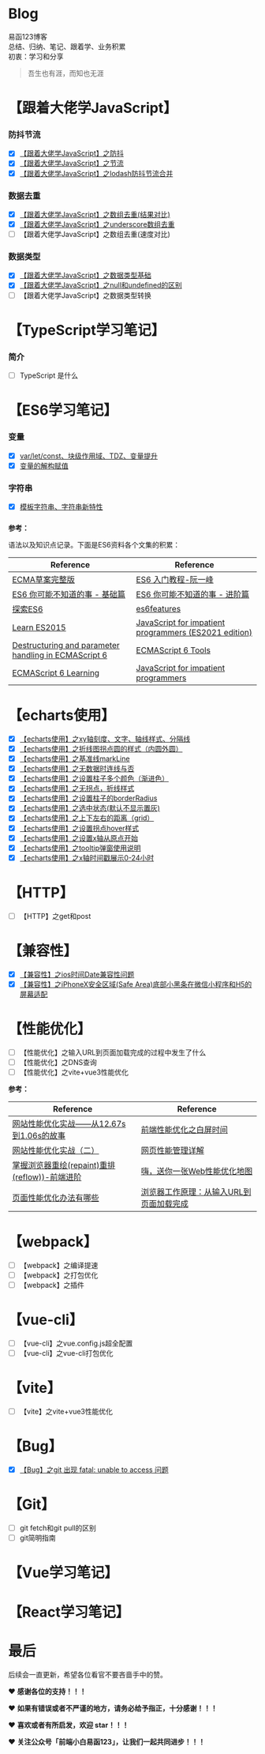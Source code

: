 # Blog
易函123博客  
总结、归纳、笔记、跟着学、业务积累  
初衷：学习和分享

> 吾生也有涯，而知也无涯  

# 【跟着大佬学JavaScript】
### 防抖节流

- [x]  [【跟着大佬学JavaScript】之防抖](https://github.com/yihan12/Blog/issues/1)   
- [x]  [【跟着大佬学JavaScript】之节流](https://github.com/yihan12/Blog/issues/2)    
- [x]  [【跟着大佬学JavaScript】之lodash防抖节流合并](https://github.com/yihan12/Blog/issues/3)  
### 数据去重
- [x]  [【跟着大佬学JavaScript】之数组去重(结果对比)](https://github.com/yihan12/Blog/issues/5)  
- [x]  [【跟着大佬学JavaScript】之underscore数组去重](https://github.com/yihan12/Blog/issues/12)
- [ ]  【跟着大佬学JavaScript】之数组去重(速度对比)  

### 数据类型
- [x]  [【跟着大佬学JavaScript】之数据类型基础](https://github.com/yihan12/Blog/issues/24)  
- [x]  [【跟着大佬学JavaScript】之null和undefined的区别](https://github.com/yihan12/Blog/issues/26)   
- [ ]  【跟着大佬学JavaScript】之数据类型转换  

# 【TypeScript学习笔记】
### 简介
- [ ] TypeScript 是什么

# 【ES6学习笔记】
### 变量
- [x] [var/let/const、块级作用域、TDZ、变量提升](https://github.com/yihan12/build-up_ES6/blob/main/%E7%AC%AC%E4%B8%80%E7%AB%A0/%E5%8F%98%E9%87%8F.md)
- [x] [变量的解构赋值](https://github.com/yihan12/build-up_ES6/blob/main/%E7%AC%AC%E4%B8%89%E7%AB%A0/%E8%A7%A3%E6%9E%84%E8%B5%8B%E5%80%BC.md)

### 字符串
- [x] [模板字符串、字符串新特性](https://github.com/yihan12/build-up_ES6/blob/main/%E7%AC%AC%E4%BA%8C%E7%AB%A0/%E5%AD%97%E7%AC%A6%E4%B8%B2.md)

### 

**参考：**  

语法以及知识点记录。下面是ES6资料各个文集的积累：    

| Reference                                    | Reference                                                         |
| --------------------------------------- | ------------------------------------------------------------ |
| [ECMA草案完整版](https://tc39.es/ecma262/)                |[ES6 入门教程-阮一峰](https://es6.ruanyifeng.com/)                                    |
|[ES6 你可能不知道的事 - 基础篇](https://fed.taobao.org/blog/taofed/do71ct/es6-basics/?spm=taofed.bloginfo.header.7.61645ac80rx381)   | [ES6 你可能不知道的事 - 进阶篇](https://fed.taobao.org/blog/taofed/do71ct/es6-advanced/?spm=taofed.bloginfo.header.8.63f95ac8RY67Pn)|
| [探索ES6](http://es6-org.github.io/exploring-es6/)   | [es6features](https://github.com/lukehoban/es6features#readme)   |
| [Learn ES2015](https://babeljs.io/docs/en/learn)   |  [JavaScript for impatient programmers (ES2021 edition)](https://exploringjs.com/impatient-js/ch_destructuring.html)  |
|  [Destructuring and parameter handling in ECMAScript 6](https://2ality.com/2015/01/es6-destructuring.html)  |[ECMAScript 6 Tools](https://github.com/addyosmani/es6-tools)  |
| [ECMAScript 6 Learning](https://github.com/ericdouglas/ES6-Learning)  | [JavaScript for impatient programmers](https://exploringjs.com/impatient-js/toc.html)  |


# 【echarts使用】
- [x]  [【echarts使用】之xy轴刻度、文字、轴线样式、分隔线](https://github.com/yihan12/Blog/issues/8)  
- [x]  [【echarts使用】之折线图拐点圆的样式（内圆外圆）](https://github.com/yihan12/Blog/issues/9)
- [x]  [【echarts使用】之基准线markLine](https://github.com/yihan12/Blog/issues/10)  
- [x]  [【echarts使用】之无数据时连线与否](https://github.com/yihan12/Blog/issues/11)  
- [x]  [【echarts使用】之设置柱子多个颜色（渐进色）](https://github.com/yihan12/Blog/issues/13)  
- [x]  [【echarts使用】之无拐点，折线样式](https://github.com/yihan12/Blog/issues/14)  
- [x]  [【echarts使用】之设置柱子的borderRadius](https://github.com/yihan12/Blog/issues/15)  
- [x]  [【echarts使用】之选中状态(默认不显示置灰)](https://github.com/yihan12/Blog/issues/16)  
- [x]  [【echarts使用】之上下左右的距离（grid）](https://github.com/yihan12/Blog/issues/17)  
- [x]  [【echarts使用】之设置拐点hover样式](https://github.com/yihan12/Blog/issues/18)  
- [x]  [【echarts使用】之设置x轴从原点开始](https://github.com/yihan12/Blog/issues/19)  
- [x]  [【echarts使用】之tooltip弹窗使用说明](https://github.com/yihan12/Blog/issues/20)  
- [x]  [【echarts使用】之x轴时间戳展示0-24小时](https://github.com/yihan12/Blog/issues/21)

# 【HTTP】
- [ ] 【HTTP】之get和post

# 【兼容性】
- [x]  [【兼容性】之ios时间Date兼容性问题](https://github.com/yihan12/Blog/issues/4)  
- [x]  [【兼容性】之iPhoneX安全区域(Safe Area)底部小黑条在微信小程序和H5的屏幕适配](https://github.com/yihan12/Blog/issues/7)

# 【性能优化】
- [ ]  【性能优化】之输入URL到页面加载完成的过程中发生了什么
- [ ]  【性能优化】之DNS查询
- [ ]  【性能优化】之vite+vue3性能优化  

**参考：**  

| Reference                                    | Reference                                                         |
| --------------------------------------- | ------------------------------------------------------------ |
| [网站性能优化实战——从12.67s到1.06s的故事](https://juejin.cn/post/6844903613790175240)              | [前端性能优化之白屏时间](https://cloud.tencent.com/developer/article/1508941)                                   |
| [网站性能优化实战（二）](https://imweb.io/topic/5b4d417eee0c3b0779df96d9) | [网页性能管理详解](http://www.ruanyifeng.com/blog/2015/09/web-page-performance-in-depth.html) |
| [掌握浏览器重绘(repaint)重排(reflow))-前端进阶](https://segmentfault.com/a/1190000017491520) | [嗨，送你一张Web性能优化地图](https://github.com/berwin/Blog/issues/23) |
| [页面性能优化办法有哪些](https://github.com/ljianshu/Blog/issues/9) | [浏览器工作原理：从输入URL到页面加载完成](https://github.com/amandakelake/blog/issues/55) |


# 【webpack】
- [ ]  【webpack】之编译提速  
- [ ]  【webpack】之打包优化  
- [ ]  【webpack】之插件

# 【vue-cli】
- [ ]  【vue-cli】之vue.config.js超全配置    
- [ ]  【vue-cli】之vue-cli打包优化

# 【vite】
- [ ]  【vite】之vite+vue3性能优化  

# 【Bug】
- [x] [【Bug】之git 出现 fatal: unable to access 问题](https://github.com/yihan12/Blog/issues/25)  

# 【Git】
- [ ] git fetch和git pull的区别
- [ ] git简明指南

# 【Vue学习笔记】

# 【React学习笔记】



# 最后
后续会一直更新，希望各位看官不要吝啬手中的赞。

❤️ **感谢各位的支持！！！**

❤️ **如果有错误或者不严谨的地方，请务必给予指正，十分感谢！！！**

❤️ **喜欢或者有所启发，欢迎 star！！！**

❤️ **关注公众号「前端小白易函123」，让我们一起共同进步！！！**
